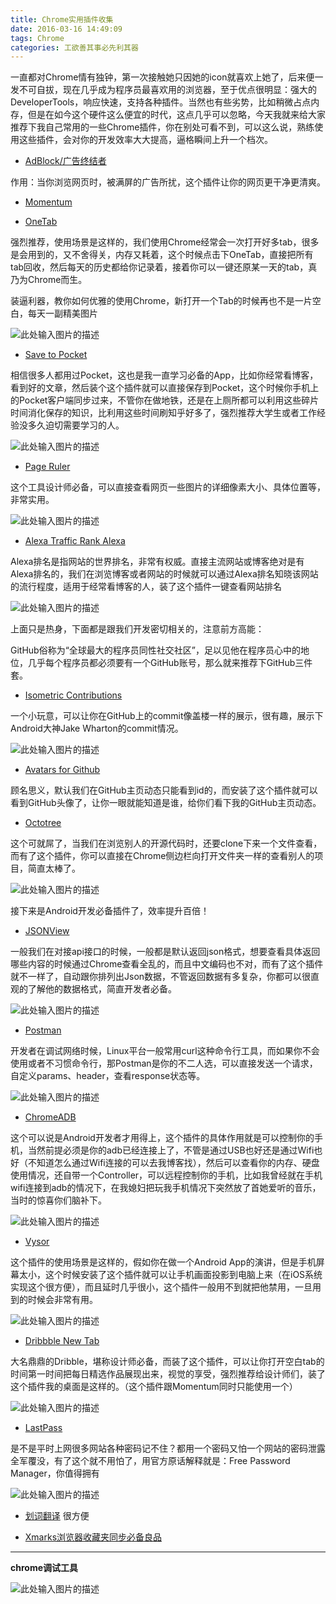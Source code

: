```yaml
---
title: Chrome实用插件收集
date: 2016-03-16 14:49:09
tags: Chrome
categories: 工欲善其事必先利其器
---
```


一直都对Chrome情有独钟，第一次接触她只因她的icon就喜欢上她了，后来便一发不可自拔，现在几乎成为程序员最喜欢用的浏览器，至于优点很明显：强大的DeveloperTools，响应快速，支持各种插件。当然也有些劣势，比如稍微占点内存，但是在如今这个硬件这么便宜的时代，这点几乎可以忽略，今天我就来给大家推荐下我自己常用的一些Chrome插件，你在别处可看不到，可以这么说，熟练使用这些插件，会对你的开发效率大大提高，逼格瞬间上升一个档次。

 - [AdBlock/广告终结者][1]

作用：当你浏览网页时，被满屏的广告所扰，这个插件让你的网页更干净更清爽。

<!--more-->
 - [Momentum][2]
 
 - [OneTab][3]

强烈推荐，使用场景是这样的，我们使用Chrome经常会一次打开好多tab，很多是会用到的，又不舍得关，内存又耗着，这个时候点击下OneTab，直接把所有tab回收，然后每天的历史都给你记录着，接着你可以一键还原某一天的tab，真乃为Chrome而生。
 
装逼利器，教你如何优雅的使用Chrome，新打开一个Tab的时候再也不是一片空白，每天一副精美图片

![此处输入图片的描述][4]

 - [Save to Pocket][5]

相信很多人都用过Pocket，这也是我一直学习必备的App，比如你经常看博客，看到好的文章，然后装个这个插件就可以直接保存到Pocket，这个时候你手机上的Pocket客户端同步过来，不管你在做地铁，还是在上厕所都可以利用这些碎片时间消化保存的知识，比利用这些时间刷知乎好多了，强烈推荐大学生或者工作经验没多久迫切需要学习的人。

![此处输入图片的描述][6]

 - [Page Ruler][7]

这个工具设计师必备，可以直接查看网页一些图片的详细像素大小、具体位置等，非常实用。

![此处输入图片的描述][8]

 - [Alexa Traffic Rank Alexa][9]

Alexa排名是指网站的世界排名，非常有权威。直接主流网站或博客绝对是有Alexa排名的，我们在浏览博客或者网站的时候就可以通过Alexa排名知晓该网站的流行程度，适用于经常看博客的人，装了这个插件一键查看网站排名

![此处输入图片的描述][10]

上面只是热身，下面都是跟我们开发密切相关的，注意前方高能：

GitHub俗称为“全球最大的程序员同性社交社区”，足以见他在程序员心中的地位，几乎每个程序员都必须要有一个GitHub账号，那么就来推荐下GitHub三件套。

 - [Isometric Contributions][11]

一个小玩意，可以让你在GitHub上的commit像盖楼一样的展示，很有趣，展示下Android大神Jake Wharton的commit情况。

![此处输入图片的描述][12]

 - [Avatars for Github][13]

顾名思义，默认我们在GitHub主页动态只能看到id的，而安装了这个插件就可以看到GitHub头像了，让你一眼就能知道是谁，给你们看下我的GitHub主页动态。

 - [Octotree][14]

这个可就屌了，当我们在浏览别人的开源代码时，还要clone下来一个文件查看，而有了这个插件，你可以直接在Chrome侧边栏向打开文件夹一样的查看别人的项目，简直太棒了。

![此处输入图片的描述][15]

接下来是Android开发必备插件了，效率提升百倍！

 - [JSONView][16]

一般我们在对接api接口的时候，一般都是默认返回json格式，想要查看具体返回哪些内容的时候通过Chrome查看全乱的，而且中文编码也不对，而有了这个插件就不一样了，自动跟你排列出Json数据，不管返回数据有多复杂，你都可以很直观的了解他的数据格式，简直开发者必备。

![此处输入图片的描述][17]

 - [Postman][18]

开发者在调试网络时候，Linux平台一般常用curl这种命令行工具，而如果你不会使用或者不习惯命令行，那Postman是你的不二人选，可以直接发送一个请求，自定义params、header，查看response状态等。

![此处输入图片的描述][19]

 - [ChromeADB][20]

这个可以说是Android开发者才用得上，这个插件的具体作用就是可以控制你的手机，当然前提必须是你的adb已经连接上了，不管是通过USB也好还是通过Wifi也好（不知道怎么通过Wifi连接的可以去我博客找），然后可以查看你的内存、硬盘使用情况，还自带一个Controller，可以远程控制你的手机，比如我曾经就在手机wifi连接到adb的情况下，在我媳妇把玩我手机情况下突然放了首她爱听的音乐，当时的惊喜你们脑补下。

![此处输入图片的描述][21]

 - [Vysor][22]

这个插件的使用场景是这样的，假如你在做一个Android App的演讲，但是手机屏幕太小，这个时候安装了这个插件就可以让手机画面投影到电脑上来（在iOS系统实现这个很方便），而且延时几乎很小，这个插件一般用不到就把他禁用，一旦用到的时候会非常有用。

![此处输入图片的描述][23]

 - [Dribbble New Tab][24]

大名鼎鼎的Dribble，堪称设计师必备，而装了这个插件，可以让你打开空白tab的时间第一时间把每日精选作品展现出来，视觉的享受，强烈推荐给设计师们，装了这个插件我的桌面是这样的。（这个插件跟Momentum同时只能使用一个）

![此处输入图片的描述][25]

 - [LastPass][26]
 
是不是平时上网很多网站各种密码记不住？都用一个密码又怕一个网站的密码泄露全军覆没，有了这个就不用怕了，用官方原话解释就是：Free Password Manager，你值得拥有

![此处输入图片的描述][27]


- [划词翻译](https://chrome.google.com/webstore/search/划词翻译?utm_source=chrome-ntp-icon)	 很方便

- [Xmarks浏览器收藏夹同步必备良品](https://chrome.google.com/webstore/search/Xmarks?utm_source=chrome-ntp-icon)

---

**chrome调试工具**


![此处输入图片的描述][2]

  [1]: https://chrome.google.com/webstore/detail/adblock/gighmmpiobklfepjocnamgkkbiglidom?utm_campaign=en&utm_source=en-et-na-us-oc-webstrhm&utm_medium=et
  [2]: https://chrome.google.com/webstore/detail/momentum/laookkfknpbbblfpciffpaejjkokdgca
  [3]: https://chrome.google.com/webstore/detail/onetab/chphlpgkkbolifaimnlloiipkdnihall
  [4]: http://segmentfault.com/img/bVsgpi
  [5]: https://chrome.google.com/webstore/detail/save-to-pocket/niloccemoadcdkdjlinkgdfekeahmflj
  [6]: http://segmentfault.com/img/bVsgpj
  [7]: https://chrome.google.com/webstore/detail/page-ruler/jlpkojjdgbllmedoapgfodplfhcbnbpn
  [8]: http://segmentfault.com/img/bVsgpl
  [9]: http://www.alexa.com/
  [10]: http://segmentfault.com/img/bVsgpr
  [11]: https://chrome.google.com/webstore/detail/isometric-contributions/mjoedlfflcchnleknnceiplgaeoegien
  [12]: http://segmentfault.com/img/bVsgpu
  [13]: https://github.com/anasnakawa/chrome-github-avatars
  [14]: https://github.com/buunguyen/octotree
  [15]: http://segmentfault.com/img/bVsgpK
  [16]: https://chrome.google.com/webstore/detail/jsonview/chklaanhfefbnpoihckbnefhakgolnmc
  [17]: http://segmentfault.com/img/bVsgpL
  [18]: https://chrome.google.com/webstore/detail/fhbjgbiflinjbdggehcddcbncdddomop
  [19]: http://segmentfault.com/img/bVsgpN
  [20]: https://chrome.google.com/webstore/detail/chromeadb/fhdoijgfljahinnpbolfdimpcfoicmnm
  [21]: http://segmentfault.com/img/bVsgpQ
  [22]: https://chrome.google.com/webstore/detail/vysor-beta/gidgenkbbabolejbgbpnhbimgjbffefm
  [23]: http://segmentfault.com/img/bVsgpR
  [24]: https://chrome.google.com/webstore/detail/dribbble-new-tab/hmhjbefkpednjogghoibpejdmemkinbn
  [25]: http://ww1.sinaimg.cn/large/675f4a91gw1f0ytk4ts5bj20go08xgn3.jpg
  [26]: https://chrome.google.com/webstore/detail/lastpass-free-password-ma/hdokiejnpimakedhajhdlcegeplioahd
  [27]: http://ww1.sinaimg.cn/large/675f4a91gw1f0ytmi93d7j20go09gwfr.jpg